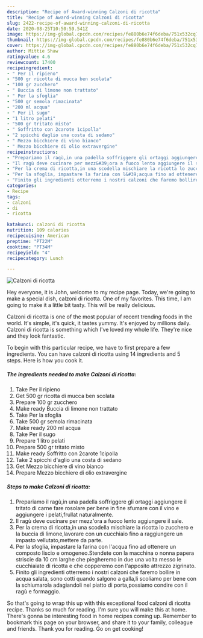 ```yaml
---
description: "Recipe of Award-winning Calzoni di ricotta"
title: "Recipe of Award-winning Calzoni di ricotta"
slug: 2422-recipe-of-award-winning-calzoni-di-ricotta
date: 2020-08-25T10:50:59.541Z
image: https://img-global.cpcdn.com/recipes/fe880b6e74f6deba/751x532cq70/calzoni-di-ricotta-recipe-main-photo.jpg
thumbnail: https://img-global.cpcdn.com/recipes/fe880b6e74f6deba/751x532cq70/calzoni-di-ricotta-recipe-main-photo.jpg
cover: https://img-global.cpcdn.com/recipes/fe880b6e74f6deba/751x532cq70/calzoni-di-ricotta-recipe-main-photo.jpg
author: Mittie Shaw
ratingvalue: 4.6
reviewcount: 17400
recipeingredient:
- " Per il ripieno"
- "500 gr ricotta di mucca ben scolata"
- "100 gr zucchero"
- " Buccia di limone non trattato"
- " Per la sfoglia"
- "500 gr semola rimacinata"
- "200 ml acqua"
- " Per il sugo"
- "1 litro pelati"
- "500 gr tritato misto"
- " Soffritto con 2carote 1cipolla"
- "2 spicchi daglio una costa di sedano"
- " Mezzo bicchiere di vino bianco"
- " Mezzo bicchiere di olio extravergine"
recipeinstructions:
- "Prepariamo il ragù,in una padella soffriggere gli ortaggi aggiungere il tritato di carne fare rosolare per bene in fine sfumare con il vino e aggiungere i pelati,frullat naturalmente."
- "Il ragù deve cucinare per mezz&#39;ora a fuoco lento aggiungere il sale."
- "Per la crema di ricotta,in una scodella mischiare la ricotta lo zucchero e la buccia di limone,lavorare con un cucchiaio fino a raggiungere un impasto vellutato,mettere da parte."
- "Per la sfoglia, impastare la farina con l&#39;acqua fino ad ottenere un composto liscio e omogeneo.Stendete con la macchina o nonna papera striscie da 10 cm larghe che piegheremo in due una volta messo le cucchiaiate di ricotta e che copperemo con l&#39;apposito attrezzo zigrinato."
- "Finito gli ingredienti otterremo i nostri calzoni che faremo bollire in acqua salata, sono cotti quando salgono a galla,li scoliamo per bene con la schiumarola adagiandoli nel piatto di porta,possiamo condire con il ragù e formaggio."
categories:
- Recipe
tags:
- calzoni
- di
- ricotta

katakunci: calzoni di ricotta 
nutrition: 109 calories
recipecuisine: American
preptime: "PT22M"
cooktime: "PT34M"
recipeyield: "4"
recipecategory: Lunch

---
```



![Calzoni di ricotta](https://img-global.cpcdn.com/recipes/fe880b6e74f6deba/751x532cq70/calzoni-di-ricotta-recipe-main-photo.jpg)

Hey everyone, it is John, welcome to my recipe page. Today, we're going to make a special dish, calzoni di ricotta. One of my favorites. This time, I am going to make it a little bit tasty. This will be really delicious.

Calzoni di ricotta is one of the most popular of recent trending foods in the world. It's simple, it's quick, it tastes yummy. It's enjoyed by millions daily. Calzoni di ricotta is something which I've loved my whole life. They're nice and they look fantastic.




To begin with this particular recipe, we have to first prepare a few ingredients. You can have calzoni di ricotta using 14 ingredients and 5 steps. Here is how you cook it.

<!--inarticleads1-->

##### The ingredients needed to make Calzoni di ricotta:

1. Take  Per il ripieno
1. Get 500 gr ricotta di mucca ben scolata
1. Prepare 100 gr zucchero
1. Make ready  Buccia di limone non trattato
1. Take  Per la sfoglia
1. Take 500 gr semola rimacinata
1. Make ready 200 ml acqua
1. Take  Per il sugo
1. Prepare 1 litro pelati
1. Prepare 500 gr tritato misto
1. Make ready  Soffritto con 2carote 1cipolla
1. Take 2 spicchi d&#39;aglio una costa di sedano
1. Get  Mezzo bicchiere di vino bianco
1. Prepare  Mezzo bicchiere di olio extravergine




<!--inarticleads2-->

##### Steps to make Calzoni di ricotta:

1. Prepariamo il ragù,in una padella soffriggere gli ortaggi aggiungere il tritato di carne fare rosolare per bene in fine sfumare con il vino e aggiungere i pelati,frullat naturalmente.
1. Il ragù deve cucinare per mezz&#39;ora a fuoco lento aggiungere il sale.
1. Per la crema di ricotta,in una scodella mischiare la ricotta lo zucchero e la buccia di limone,lavorare con un cucchiaio fino a raggiungere un impasto vellutato,mettere da parte.
1. Per la sfoglia, impastare la farina con l&#39;acqua fino ad ottenere un composto liscio e omogeneo.Stendete con la macchina o nonna papera striscie da 10 cm larghe che piegheremo in due una volta messo le cucchiaiate di ricotta e che copperemo con l&#39;apposito attrezzo zigrinato.
1. Finito gli ingredienti otterremo i nostri calzoni che faremo bollire in acqua salata, sono cotti quando salgono a galla,li scoliamo per bene con la schiumarola adagiandoli nel piatto di porta,possiamo condire con il ragù e formaggio.




So that's going to wrap this up with this exceptional food calzoni di ricotta recipe. Thanks so much for reading. I'm sure you will make this at home. There's gonna be interesting food in home recipes coming up. Remember to bookmark this page on your browser, and share it to your family, colleague and friends. Thank you for reading. Go on get cooking!
